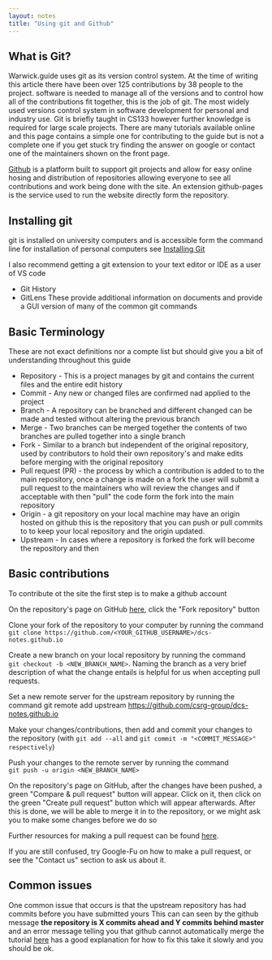 ```yaml
---
layout: notes
title: "Using git and Github"
--- 
```

## What is Git?
Warwick.guide uses git as its version control system. At the time of writing this article there have been over 125 contributions by 38 people to the project.
software is needed to manage all of the versions and to control how all of the contributions fit together, this is the job of git. The most widely used versions control system in software development for personal and industry use. Git is briefly taught in CS133 however further knowledge is required for large scale projects. There are many tutorials available online and this page contains a simple one for contributing to the guide but is not a complete one if you get stuck try finding the answer on google or contact one of the maintainers shown on the front page.

[Github](https://github.com/) is a platform built to support git projects and allow for easy online hosing and distribution of repositories allowing everyone to see all contributions and work being done with the site. An extension github-pages is the service used to run the website directly form the repository.

## Installing git
git is installed on university computers and is accessible form the command line for installation of personal computers see [Installing Git
](https://git-scm.com/book/en/v2/Getting-Started-Installing-Git)

I also recommend getting a git extension to your text editor or IDE
as a user of VS code 
* Git History
* GitLens
These provide additional information on documents and provide a GUI version of many of the common git commands

## Basic Terminology

These are not exact definitions nor a compte list but should give you a bit of understanding throughout this guide

* Repository - This is a project manages by git and contains the current files and the entire edit history
* Commit - Any new or changed files are confirmed nad applied to the project
* Branch - A repository can be branched and different changed can be made and tested without altering the previous branch
* Merge - Two branches can be merged together the contents of two branches are pulled together into a single branch
* Fork - Similar to a branch but independent of the original repository, used by contributors to hold their own repository's and make edits before merging with the original repository
* Pull request (PR) - the process by which a contribution is added to to the main repository, once a change is made on a fork the user will submit a pull request to the maintainers who will review the changes and if acceptable with then "pull" the code form the fork into the main repository
* Origin - a git repository on your local machine may have an origin hosted on github this is the repository that you can push or pull commits to to keep your local repository and the origin updated.
* Upstream - In cases where a repository is forked the fork will become the repository and then 


## Basic contributions 
To contribute ot the site the first step is to make a github account

On the repository's page on GitHub [here](https://github.com/CSRG-Group/dcs-notes.github.io), click the "Fork repository" button

Clone your fork of the repository to your computer by running the command<br> `git clone https://github.com/<YOUR_GITHUB_USERNAME>/dcs-notes.github.io`

Create a new branch on your local repository by running the command <br>`git checkout -b <NEW_BRANCH_NAME>`. Naming the branch as a very brief description of what the change entails is helpful for us when accepting pull requests.

Set a new remote server for the upstream repository by running the command git remote add upstream https://github.com/csrg-group/dcs-notes.github.io

Make your changes/contributions, then add and commit your changes to the repository (with `git add --all` and `git commit -m "<COMMIT_MESSAGE>" respectively`)

Push your changes to the remote server by running the command  <br>`git push -u origin <NEW_BRANCH_NAME>`

On the repository's page on GitHub, after the changes have been pushed, a green "Compare & pull request" button will appear. Click on it, then click on the green "Create pull request" button which will appear afterwards. After this is done, we will be able to merge it in to the repository, or we might ask you to make some changes before we do so

Further resources for making a pull request can be found [here](http://makeapullrequest.com/).

If you are still confused, try Google-Fu on how to make a pull request, or see the "Contact us" section to ask us about it.

## Common issues 

One common issue that occurs is that the upstream repository has had commits before you have submitted yours
This can can seen by the github message **the repository is X commits ahead and Y commits behind master**
and an error message telling you that github cannot automatically merge the tutorial [here](https://egghead.io/lessons/javascript-how-to-rebase-a-git-pull-request-branch) has a good explanation for how to fix this
take it slowly and you should be ok.